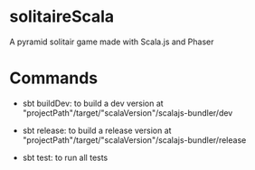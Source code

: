 # solitaireScala
A pyramid solitair game made with Scala.js and Phaser

# Commands

* sbt buildDev: to build a dev version at "projectPath"/target/"scalaVersion"/scalajs-bundler/dev
  
* sbt release: to build a release version at "projectPath"/target/"scalaVersion"/scalajs-bundler/release
  
* sbt test: to run all tests
